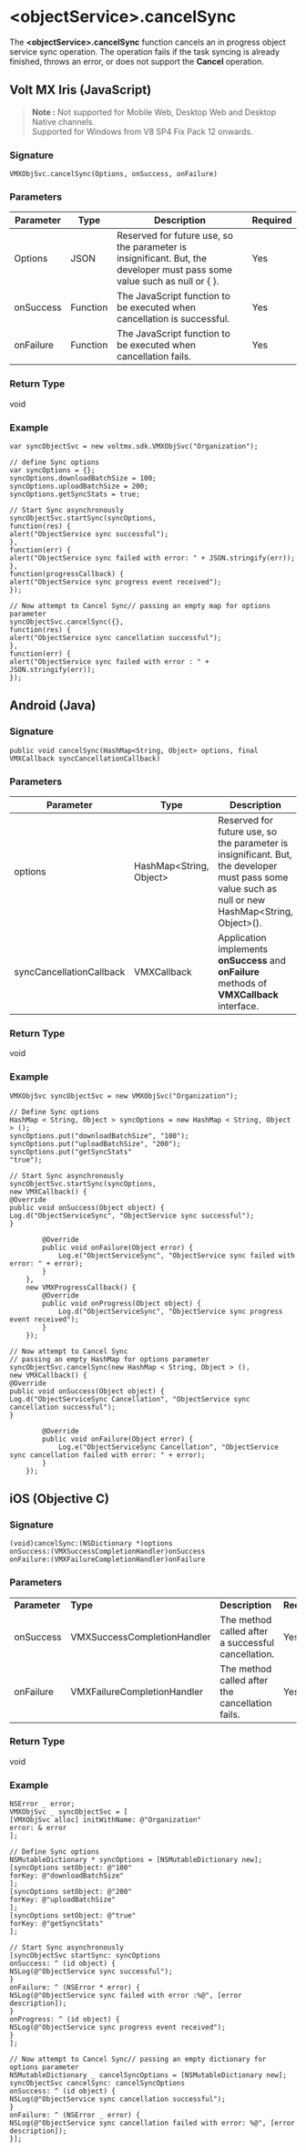 
# <objectService\>.cancelSync

The **<objectService\>.cancelSync** function cancels an in progress object service sync operation. The operation fails if the task syncing is already finished, throws an error, or does not support the **Cancel** operation.

## Volt MX Iris (JavaScript)

> **Note :**  Not supported for Mobile Web, Desktop Web and Desktop Native channels.<br>
Supported for Windows from V8 SP4 Fix Pack 12 onwards.


### Signature

```
VMXObjSvc.cancelSync(Options, onSuccess, onFailure)
```

### Parameters

| Parameter | Type     | Description                                                                                                              | Required |
| --------- | -------- | ------------------------------------------------------------------------------------------------------------------------ | -------- |
| Options   | JSON     | Reserved for future use, so the parameter is insignificant. But, the developer must pass some value such as null or { }. | Yes      |
| onSuccess | Function | The JavaScript function to be executed when cancellation is successful.                                                  | Yes      |
| onFailure | Function | The JavaScript function to be executed when cancellation fails.                                                          | Yes      |

### Return Type

void

### Example

```
var syncObjectSvc = new voltmx.sdk.VMXObjSvc("Organization");

// define Sync options
var syncOptions = {};
syncOptions.downloadBatchSize = 100;
syncOptions.uploadBatchSize = 200;
syncOptions.getSyncStats = true;

// Start Sync asynchronously
syncObjectSvc.startSync(syncOptions,
function(res) {
alert("ObjectService sync successful");
},
function(err) {
alert("ObjectService sync failed with error: " + JSON.stringify(err));
},
function(progressCallback) {
alert("ObjectService sync progress event received");
});

// Now attempt to Cancel Sync// passing an empty map for options parameter
syncObjectSvc.cancelSync({},
function(res) {
alert("ObjectService sync cancellation successful");
},
function(err) {
alert("ObjectService sync failed with error : " + JSON.stringify(err));
});
```

## Android (Java)

### Signature

```
public void cancelSync(HashMap<String, Object> options, final VMXCallback syncCancellationCallback)
```

### Parameters

| Parameter                | Type                    | Description                                                                                                                                        | Required |
| ------------------------ | ----------------------- | -------------------------------------------------------------------------------------------------------------------------------------------------- | -------- |
| options                  | HashMap<String, Object\> | Reserved for future use, so the parameter is insignificant. But, the developer must pass some value such as null or new HashMap<String, Object>(). | Yes      |
| syncCancellationCallback | VMXCallback             | Application implements **onSuccess** and **onFailure** methods of **VMXCallback** interface.                                                       | Yes      |

### Return Type

void

### Example

```
VMXObjSvc syncObjectSvc = new VMXObjSvc("Organization");

// Define Sync options
HashMap < String, Object > syncOptions = new HashMap < String, Object > ();
syncOptions.put("downloadBatchSize", "100");
syncOptions.put("uploadBatchSize", "200");
syncOptions.put("getSyncStats"
"true");

// Start Sync asynchronously
syncObjectSvc.startSync(syncOptions,
new VMXCallback() {
@Override
public void onSuccess(Object object) {
Log.d("ObjectServiceSync", "ObjectService sync successful");
}

        @Override
        public void onFailure(Object error) {
            Log.e("ObjectServiceSync", "ObjectService sync failed with error: " + error);
        }
    },
    new VMXProgressCallback() {
        @Override
        public void onProgress(Object object) {
            Log.d("ObjectServiceSync", "ObjectService sync progress event received");
        }
    });

// Now attempt to Cancel Sync
// passing an empty HashMap for options parameter
syncObjectSvc.cancelSync(new HashMap < String, Object > (),
new VMXCallback() {
@Override
public void onSuccess(Object object) {
Log.d("ObjectServiceSync Cancellation", "ObjectService sync cancellation successful");
}

        @Override
        public void onFailure(Object error) {
            Log.e("ObjectServiceSync Cancellation", "ObjectService sync cancellation failed with error: " + error);
        }
    });

```

## iOS (Objective C)

### Signature

```
(void)cancelSync:(NSDictionary *)options
onSuccess:(VMXSuccessCompletionHandler)onSuccess
onFailure:(VMXFailureCompletionHandler)onFailure

```

### Parameters

<table style="margin-left: 0;margin-right: auto;mc-table-style: url('Resources/TableStyles/Basic.css');" class="TableStyle-Basic" cellspacing="0"><colgroup><col class="TableStyle-Basic-Column-Column1"> <col class="TableStyle-Basic-Column-Column1" style="width: 210px;"> <col class="TableStyle-Basic-Column-Column1"> <col class="TableStyle-Basic-Column-Column1"></colgroup><tbody><tr class="TableStyle-Basic-Body-Body1"><td style="font-weight: bold;" class="TableStyle-Basic-BodyE-Column1-Body1">Parameter</td><td class="TableStyle-Basic-BodyE-Column1-Body1" style="font-weight: bold;">Type</td><td style="font-weight: bold;" class="TableStyle-Basic-BodyE-Column1-Body1">Description</td><td class="TableStyle-Basic-BodyD-Column1-Body1" style="font-weight: bold;">Required</td></tr><tr class="TableStyle-Basic-Body-Body1"><td class="TableStyle-Basic-BodyE-Column1-Body1">onSuccess</td><td class="TableStyle-Basic-BodyE-Column1-Body1">VMXSuccessCompletionHandler</td><td class="TableStyle-Basic-BodyE-Column1-Body1">The method called after a successful cancellation.</td><td class="TableStyle-Basic-BodyD-Column1-Body1">Yes</td></tr><tr class="TableStyle-Basic-Body-Body1"><td class="TableStyle-Basic-BodyB-Column1-Body1">onFailure</td><td class="TableStyle-Basic-BodyB-Column1-Body1">VMXFailureCompletionHandler</td><td class="TableStyle-Basic-BodyB-Column1-Body1">The method called after the cancellation fails.</td><td class="TableStyle-Basic-BodyA-Column1-Body1">Yes</td></tr></tbody></table>

### Return Type

void

### Example

```
NSError _ error;
VMXObjSvc _ syncObjectSvc = [
[VMXObjSvc alloc] initWithName: @"Organization"
error: & error
];

// Define Sync options
NSMutableDictionary * syncOptions = [NSMutableDictionary new];
[syncOptions setObject: @"100"
forKey: @"downloadBatchSize"
];
[syncOptions setObject: @"200"
forKey: @"uploadBatchSize"
];
[syncOptions setObject: @"true"
forKey: @"getSyncStats"
];

// Start Sync asynchronously
[syncObjectSvc startSync: syncOptions
onSuccess: ^ (id object) {
NSLog(@"ObjectService sync successful");
}
onFailure: ^ (NSError * error) {
NSLog(@"ObjectService sync failed with error :%@", [error description]);
}
onProgress: ^ (id object) {
NSLog(@"ObjectService sync progress event received");
}
];

// Now attempt to Cancel Sync// passing an empty dictionary for options parameter
NSMutableDictionary _ cancelSyncOptions = [NSMutableDictionary new];
syncObjectSvc cancelSync: cancelSyncOptions
onSuccess: ^ (id object) {
NSLog(@"ObjectService sync cancellation successful");
}
onFailure: ^ (NSError _ error) {
NSLog(@"ObjectService sync cancellation failed with error: %@", [error description]);
}];
```
